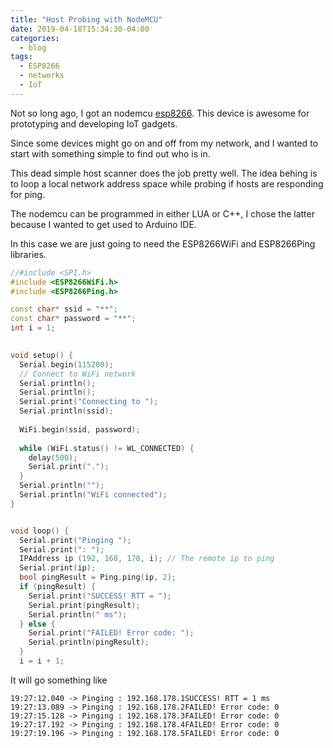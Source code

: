 ```yaml
---
title: "Host Probing with NodeMCU"
date: 2019-04-18T15:34:30-04:00
categories:
  - blog
tags:
  - ESP8266
  - networks
  - IoT
---
```

Not so long ago, I got an nodemcu [esp8266](https://www.nodemcu.com/index_en.html). This device is awesome for prototyping and developing IoT gadgets.

Since some devices might go on and off from my network, and I wanted to start with something simple to find out who is in. 

This dead simple host scanner does the job pretty well. The idea behing is to loop a local network address space while probing if hosts are responding for ping. 

The nodemcu can be programmed in either LUA or C++, I chose the latter because I wanted to get used to Arduino IDE. 

In this case we are just going to need the ESP8266WiFi and ESP8266Ping libraries.


```cpp
//#include <SPI.h>
#include <ESP8266WiFi.h>
#include <ESP8266Ping.h>

const char* ssid = "**";
const char* password = "**";
int i = 1;

 
void setup() {
  Serial.begin(115200);
  // Connect to WiFi network
  Serial.println();
  Serial.println();
  Serial.print("Connecting to ");
  Serial.println(ssid);
 
  WiFi.begin(ssid, password);
 
  while (WiFi.status() != WL_CONNECTED) {
    delay(500);
    Serial.print(".");
  }
  Serial.println("");
  Serial.println("WiFi connected");
}


void loop() {
  Serial.print("Pinging ");
  Serial.print(": ");
  IPAddress ip (192, 168, 178, i); // The remote ip to ping
  Serial.print(ip);
  bool pingResult = Ping.ping(ip, 2);
  if (pingResult) {
    Serial.print("SUCCESS! RTT = ");
    Serial.print(pingResult);
    Serial.println(" ms");
  } else {
    Serial.print("FAILED! Error code: ");
    Serial.println(pingResult);
  }
  i = i + 1;
```

It will go something like 
```
19:27:12.040 -> Pinging : 192.168.178.1SUCCESS! RTT = 1 ms
19:27:13.089 -> Pinging : 192.168.178.2FAILED! Error code: 0
19:27:15.128 -> Pinging : 192.168.178.3FAILED! Error code: 0
19:27:17.192 -> Pinging : 192.168.178.4FAILED! Error code: 0
19:27:19.196 -> Pinging : 192.168.178.5FAILED! Error code: 0
```
<!-- You'll find this post in your `_posts` directory. Go ahead and edit it and re-build the site to see your changes. You can rebuild the site in many different ways, but the most common way is to run `jekyll serve`, which launches a web server and auto-regenerates your site when a file is updated.

To add new posts, simply add a file in the `_posts` directory that follows the convention `YYYY-MM-DD-name-of-post.ext` and includes the necessary front matter. Take a look at the source for this post to get an idea about how it works.

Jekyll also offers powerful support for code snippets:

```ruby
def print_hi(name)
  puts "Hi, #{name}"
end
print_hi('Tom')
#=> prints 'Hi, Tom' to STDOUT.
```

Check out the [Jekyll docs][jekyll-docs] for more info on how to get the most out of Jekyll. File all bugs/feature requests at [Jekyll’s GitHub repo][jekyll-gh]. If you have questions, you can ask them on [Jekyll Talk][jekyll-talk].

[jekyll-docs]: https://jekyllrb.com/docs/home
[jekyll-gh]:   https://github.com/jekyll/jekyll
[jekyll-talk]: https://talk.jekyllrb.com/ -->
